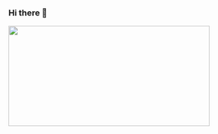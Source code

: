 ### Hi there 👋

<!--
**wackowookiee/wackowookiee** is a ✨ _special_ ✨ repository because its `README.md` (this file) appears on your GitHub profile.

Here are some ideas to get you started:

- 🔭 I’m currently working on ...
- 🌱 I’m currently learning ...
- 👯 I’m looking to collaborate on ...
- 🤔 I’m looking for help with ...
- 💬 Ask me about ...
- 📫 How to reach me: ...
- 😄 Pronouns: ...
- ⚡ Fun fact: ...
-->


<a href="https://discord.com/users/849171428497424404">
     <img src="https://lanyard.cnrad.dev/api/178896785379426304" width="400" height="200" />
</a>
